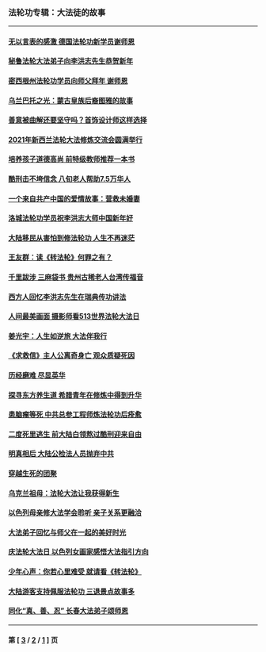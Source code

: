 ### 法轮功专辑：大法徒的故事
---
#### [无以言表的感激 德国法轮功新学员谢师恩](../../pages/nf1147481/n13543790.md?03030430) 
#### [秘鲁法轮大法弟子向李洪志先生恭贺新年](../../pages/nf1147481/n13540182.md?03030430) 
#### [密西根州法轮功学员向师父拜年 谢师恩](../../pages/nf1147481/n13538183.md?03030430) 
#### [乌兰巴托之光：蒙古皇族后裔图雅的故事](../../pages/nf1147481/n13155759.md?03030430) 
#### [善意被曲解还要坚守吗？首饰设计师这样选择](../../pages/nf1147481/n13077575.md?03030430) 
#### [2021年新西兰法轮大法修炼交流会圆满举行](../../pages/nf1147481/n13033149.md?03030430) 
#### [培养孩子道德高尚 前特级教师推荐一本书](../../pages/nf1147481/n12938640.md?03030430) 
#### [酷刑击不垮信念 八旬老人帮助7.5万华人](../../pages/nf1147481/n12880712.md?03030430) 
#### [一个来自共产中国的爱情故事：营救未婚妻](../../pages/nf1147481/n12778386.md?03030430) 
#### [洛城法轮功学员祝李洪志大师中国新年好](../../pages/nf1147481/n12724685.md?03030430) 
#### [大陆移民从害怕到修法轮功 人生不再迷茫](../../pages/nf1147481/n12414325.md?03030430) 
#### [王友群：读《转法轮》何罪之有？](../../pages/nf1147481/n12408647.md?03030430) 
#### [千里跋涉 三麻袋书 贵州古稀老人台湾传福音](../../pages/nf1147481/n12198750.md?03030430) 
#### [西方人回忆李洪志先生在瑞典传功讲法](../../pages/nf1147481/n12099607.md?03030430) 
#### [人间最美画面 摄影师看513世界法轮大法日](../../pages/nf1147481/n12094118.md?03030430) 
#### [姜光宇：人生如逆旅 大法伴我行](../../pages/nf1147481/n12088664.md?03030430) 
#### [《求救信》主人公离奇身亡 观众质疑死因](../../pages/nf1147481/n11845215.md?03030430) 
#### [历经磨难 尽显英华](../../pages/nf1147481/n11723297.md?03030430) 
#### [探寻东方养生道 希腊青年在修炼中得到升华](../../pages/nf1147481/n11494502.md?03030430) 
#### [患脑瘤等死 中共总参工程师炼法轮功后痊愈](../../pages/nf1147481/n11466682.md?03030430) 
#### [二度死里逃生 前大陆白领熬过酷刑迎来自由](../../pages/nf1147481/n11368594.md?03030430) 
#### [明真相后 大陆公检法人员抛弃中共](../../pages/nf1147481/n11358618.md?03030430) 
#### [穿越生死的团聚](../../pages/nf1147481/n11258922.md?03030430) 
#### [乌克兰祖母：法轮大法让我获得新生](../../pages/nf1147481/n11269457.md?03030430) 
#### [以色列母亲修大法学会聆听 亲子关系更融洽](../../pages/nf1147481/n11268195.md?03030430) 
#### [大法弟子回忆与师父在一起的美好时光](../../pages/nf1147481/n11267759.md?03030430) 
#### [庆法轮大法日 以色列女画家感悟大法指引方向](../../pages/nf1147481/n11267735.md?03030430) 
#### [少年心声：你若心里难受 就请看《转法轮》](../../pages/nf1147481/n11267496.md?03030430) 
#### [大陆游客支持佩服法轮功 三退景点故事多](../../pages/nf1147481/n11267378.md?03030430) 
#### [同化“真、善、忍” 长春大法弟子颂师恩](../../pages/nf1147481/n11266497.md?03030430) 

---
#### 第 [ [3](./3.md?03030430) / [2](./2.md?03030430) / [1](./1.md?03030430) ] 页
